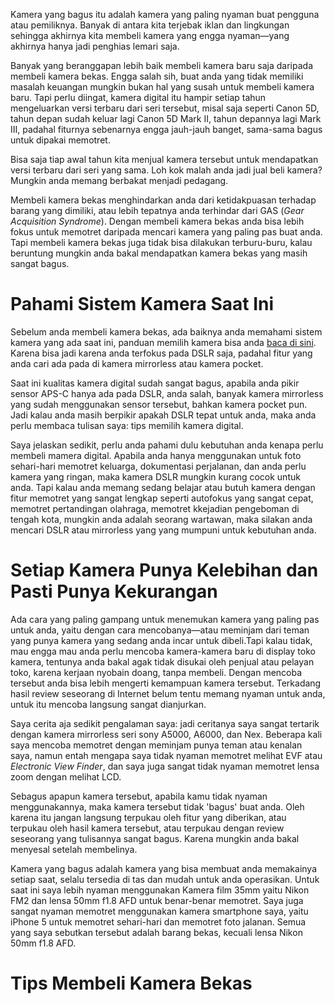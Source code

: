 Kamera yang bagus itu adalah kamera yang paling nyaman buat pengguna atau pemiliknya. Banyak di antara kita terjebak iklan dan lingkungan sehingga akhirnya kita membeli kamera yang engga nyaman—yang akhirnya hanya jadi penghias lemari saja. 

Banyak yang beranggapan lebih baik membeli kamera baru saja daripada membeli kamera bekas. Engga salah sih, buat anda yang tidak memiliki masalah keuangan mungkin bukan hal yang susah untuk membeli kamera baru. Tapi perlu diingat, kamera digital itu hampir setiap tahun mengeluarkan versi terbaru dari seri tersebut, misal saja seperti Canon 5D, tahun depan sudah keluar lagi Canon 5D Mark II, tahun depannya lagi Mark III, padahal fiturnya sebenarnya engga jauh-jauh banget, sama-sama bagus untuk dipakai memotret. 

Bisa saja tiap awal tahun kita menjual kamera tersebut untuk mendapatkan versi terbaru dari seri yang sama. Loh kok malah anda jadi jual beli kamera? Mungkin anda memang berbakat menjadi pedagang. 

Membeli kamera bekas menghindarkan anda dari ketidakpuasan terhadap barang yang dimiliki, atau lebih tepatnya anda terhindar dari GAS (*Gear Acquisition Syndrome*). Dengan membeli kamera bekas anda bisa lebih fokus untuk memotret daripada mencari kamera yang paling pas buat anda. Tapi membeli kamera bekas juga tidak bisa dilakukan terburu-buru, kalau beruntung mungkin anda bakal mendapatkan kamera bekas yang masih sangat bagus.

# Pahami Sistem Kamera Saat Ini

Sebelum anda membeli kamera bekas, ada baiknya anda memahami sistem kamera yang ada saat ini, panduan memilih kamera bisa anda [baca di sini](https://www.evernote.com/shard/s77/sh/15cfb2ad-ee46-4223-aa4a-7df4586b790a/5107c8f1ba5cc1bb44cfefcd47af824b). Karena bisa jadi karena anda terfokus pada DSLR saja, padahal fitur yang anda cari ada pada di kamera mirrorless atau kamera pocket.

Saat ini kualitas kamera digital sudah sangat bagus, apabila anda pikir sensor APS-C hanya ada pada DSLR, anda salah, banyak kamera mirrorless yang sudah menggunakan sensor tersebut, bahkan kamera pocket pun. Jadi kalau anda masih berpikir apakah DSLR tepat untuk anda, maka anda perlu membaca tulisan saya: tips memilih kamera digital.

Saya jelaskan sedikit, perlu anda pahami dulu kebutuhan anda kenapa perlu membeli mamera digital. Apabila anda hanya menggunakan untuk foto sehari-hari memotret keluarga, dokumentasi perjalanan, dan anda perlu kamera yang ringan, maka kamera DSLR mungkin kurang cocok untuk anda. Tapi kalau anda memang sedang belajar atau butuh kamera dengan fitur memotret yang sangat lengkap seperti autofokus yang sangat cepat, memotret pertandingan olahraga, memotret kkejadian pengeboman di tengah kota, mungkin anda adalah seorang wartawan, maka silakan anda mencari DSLR atau mirrorless yang yang mumpuni untuk kebutuhan anda.

# Setiap Kamera Punya Kelebihan dan Pasti Punya Kekurangan

Ada cara yang paling gampang untuk menemukan kamera yang paling pas untuk anda, yaitu dengan cara mencobanya—atau meminjam dari teman yang punya kamera yang sedang anda incar untuk dibeli.Tapi kalau tidak, mau engga mau anda perlu mencoba kamera-kamera baru di display toko kamera, tentunya anda bakal agak tidak disukai oleh penjual atau pelayan toko, karena kerjaan nyobain doang, tanpa membeli. Dengan mencoba tersebut anda bisa lebih mengerti kemampuan kamera tersebut. Terkadang hasil review seseorang di Internet belum tentu memang nyaman untuk anda, untuk itu mencoba langsung sangat dianjurkan.

Saya cerita aja sedikit pengalaman saya: jadi ceritanya saya sangat tertarik dengan kamera mirrorless seri sony A5000, A6000, dan Nex. Beberapa kali saya mencoba memotret dengan meminjam punya teman atau kenalan saya, namun entah mengapa saya tidak nyaman memotret melihat EVF atau *Electronic View Finder*, dan saya juga sangat tidak nyaman memotret lensa zoom dengan melihat LCD.

Sebagus apapun kamera tersebut, apabila kamu tidak nyaman menggunakannya, maka kamera tersebut tidak 'bagus' buat anda. Oleh karena itu jangan langsung terpukau oleh fitur yang diberikan, atau terpukau oleh hasil kamera tersebut, atau terpukau dengan review seseorang yang tulisannya sangat bagus. Karena mungkin anda bakal menyesal setelah membelinya.

Kamera yang bagus adalah kamera yang bisa membuat anda memakainya setiap saat, selalu tersedia di tas dan mudah untuk anda operasikan. Untuk saat ini saya lebih nyaman menggunakan Kamera film 35mm yaitu Nikon FM2 dan lensa 50mm f1.8 AFD untuk benar-benar memotret. Saya juga sangat nyaman memotret menggunakan kamera smartphone saya, yaitu iPhone 5 untuk memotret sehari-hari dan memotret foto jalanan. Semua yang saya sebutkan tersebut adalah barang bekas, kecuali lensa Nikon 50mm f1.8 AFD.

# Tips Membeli Kamera Bekas